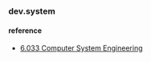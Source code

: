 ### dev.system



#### reference
* [6.033 Computer System Engineering](http://web.mit.edu/6.033/www/general.shtml)
